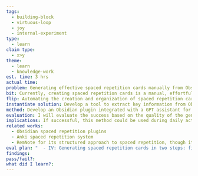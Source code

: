 ```yaml
---
tags:
  - building-block
  - virtuous-loop
  - joy
  - internal-experiment
type:
  - learn
claim type:
  - x>y
theme:
  - learn
  - knowledge-work
est. time: 3 hrs
actual time: 
problem: Generating effective spaced repetition cards manually from Obsidian notes or URL links is labor-intensive and requires skill.
bit: Currently, creating spaced repetition cards is a manual, effortful process.
flip: Automating the creation and organization of spaced repetition cards from existing information sources.
instantiate solution: Develop a tool to extract key information from Obsidian files and URLs, generate spaced repetition cards, and visualize their interconnections in a graph, introducing new cards over time.
method: Develop an Obsidian plugin integrated with a GPT assistant for conversational interaction and card generation, using local files for review sessions.
evaluation: I will evaluate the success based on the quality of the generated cards and whether the reduced friction encourages me to maintain this memorization habit.
implications: If successful, this method could be used during daily activities like walking, allowing for verbal interaction with spaced repetition cards, reducing screen time and enhancing learning efficiency.
related works:
  - Obsidian spaced repetition plugins
  - Anki spaced repetition system
  - RemNote for its structured approach to spaced repetition, though it may lack organic feel
eval plan: "  - IV: Generating spaced repetition cards in two steps: first, creating a concept graph, then generating cards from this graph.  - DV: Speed of learning and speed of curriculum creation.  - Task: Generating the concept graph and subsequent cards.  - Threats: Poor quality of generated content leading to confusion and extensive card revisions."
findings: 
pass/fail?: 
what did I learn?:
---
```

